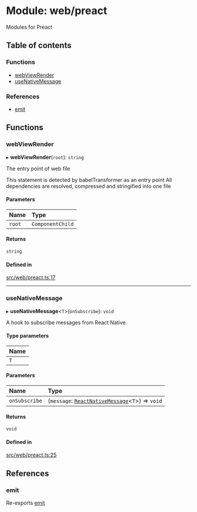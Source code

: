 # Module: web/preact

Modules for Preact

## Table of contents

### Functions

- [webViewRender](web_preact.md#webviewrender)
- [useNativeMessage](web_preact.md#usenativemessage)

### References

- [emit](web_preact.md#emit)

## Functions

### webViewRender

▸ **webViewRender**(`root`): `string`

The entry point of web file

This statement is detected by babelTransformer as an entry point
All dependencies are resolved, compressed and stringified into one file

#### Parameters

| Name | Type |
| :------ | :------ |
| `root` | `ComponentChild` |

#### Returns

`string`

#### Defined in

[src/web/preact.ts:17](https://github.com/inokawa/react-native-react-bridge/blob/6e88c7aaeb2065facab677943b1589e38f6c4a47/src/web/preact.ts#L17)

___

### useNativeMessage

▸ **useNativeMessage**\<`T`\>(`onSubscribe`): `void`

A hook to subscribe messages from React Native.

#### Type parameters

| Name |
| :------ |
| `T` |

#### Parameters

| Name | Type |
| :------ | :------ |
| `onSubscribe` | (`message`: [`ReactNativeMessage`](../interfaces/index.ReactNativeMessage.md)\<`T`\>) => `void` |

#### Returns

`void`

#### Defined in

[src/web/preact.ts:25](https://github.com/inokawa/react-native-react-bridge/blob/6e88c7aaeb2065facab677943b1589e38f6c4a47/src/web/preact.ts#L25)

## References

### emit

Re-exports [emit](web_react.md#emit)
